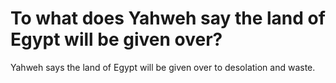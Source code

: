 # To what does Yahweh say the land of Egypt will be given over?

Yahweh says the land of Egypt will be given over to desolation and waste.
